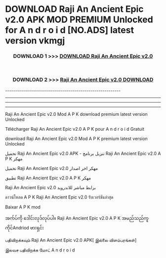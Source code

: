 # DOWNLOAD Raji An Ancient Epic v2.0  APK MOD PREMIUM Unlocked for A n d r o i d [NO.ADS] latest version vkmgj 



<div align="center">

<h3>DOWNLOAD 1 >>> <a href="https://getmod2.web.app/?judul=Raji An Ancient Epic v2.0 ">DOWNLOAD Raji An Ancient Epic v2.0 </a></h3><br>

<h3>DOWNLOAD 2 >>> <a href="https://getmod2.web.app/?judul=Raji An Ancient Epic v2.0 ">Raji An Ancient Epic v2.0  DOWNLOAD </a></h3>

</div>
----------------------------------------------------------

----------------------------------------------------------

----------------------------------------------------------

----------------------------------------------------------

Raji An Ancient Epic v2.0  Mod A P K download premium latest version Unlocked

Télécharger Raji An Ancient Epic v2.0  A P K pour A n d r o i d Gratuit

download Raji An Ancient Epic v2.0  Mod A P K premium latest version Unlocked

تحميل Raji An Ancient Epic v2.0  APK - تنزيل برنامج Raji An Ancient Epic v2.0  A P K مهكر

تحميل Raji An Ancient Epic v2.0  مهكر اخر اصدار

تطبيق Raji An Ancient Epic v2.0  A P K مهكر

Raji An Ancient Epic v2.0  برابط مباشر للاندرويد

ดาวน์โหลด A P K Raji An Ancient Epic v2.0  รับเวอร์ชันล่าสุด

Baixar A P K mod

အက်ပ်ကို ဒေါင်းလုဒ်လုပ်ပါ။ Raji An Ancient Epic v2.0  A P K အမည်သည်ကူကိုင်Andriod ဗားရှင်း

பதிவிறக்கவும் Raji An Ancient Epic v2.0  APK[ இல்லை விளம்பரங்கள்] 
 
இலவச பதிவிறக்க மோட் A n d r o i d



